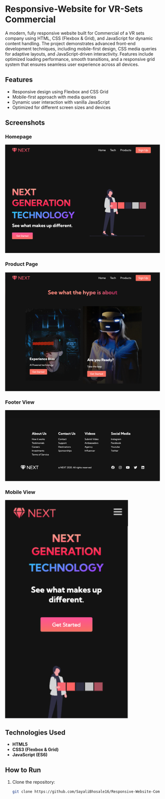 # Responsive-Website for VR-Sets Commercial

A modern, fully responsive website built for Commercial of a VR sets company using HTML, CSS (Flexbox & Grid), and JavaScript for dynamic content handling. The project demonstrates advanced front-end development techniques, including mobile-first design, CSS media queries for adaptive layouts, and JavaScript-driven interactivity. Features include optimized loading performance, smooth transitions, and a responsive grid system that ensures seamless user experience across all devices.

## Features
- Responsive design using Flexbox and CSS Grid
- Mobile-first approach with media queries
- Dynamic user interaction with vanilla JavaScript
- Optimized for different screen sizes and devices

## Screenshots

### Homepage
<img src="././home.png" width="700"/>


### Product Page
<img src="././sec.png" width="700"/>

### Footer View
<img src="././about.png" width="700"/>

### Mobile View
<img src="././mobile.png" width="400"/>


## Technologies Used
- **HTML5**
- **CSS3 (Flexbox & Grid)**
- **JavaScript (ES6)**

## How to Run
1. Clone the repository:
   ```bash
   git clone https://github.com/SayaliBhosale16/Responsive-Website-Commercial-usecase.git
